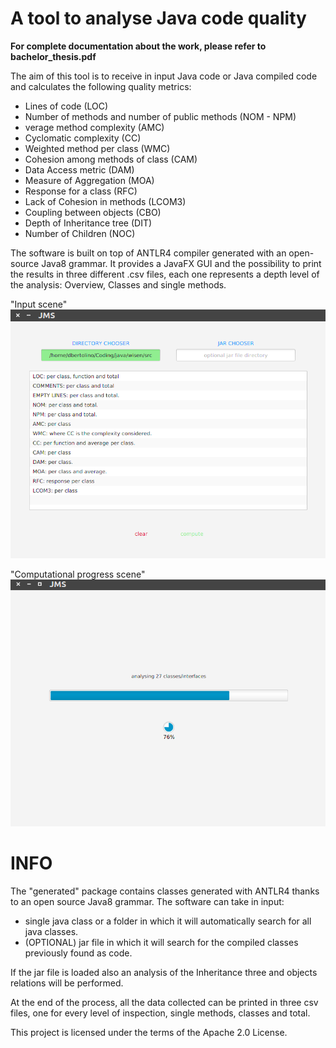 # A tool to analyse Java code quality 

__For complete documentation about the work, please refer to bachelor_thesis.pdf__

The aim of this tool is to receive in input Java code or Java compiled code and calculates the following quality metrics:
* Lines of code (LOC) 
* Number of methods and number of public methods (NOM - NPM) 
* verage method complexity (AMC) 
* Cyclomatic complexity (CC) 
* Weighted method per class (WMC) 
* Cohesion among methods of class (CAM) 
* Data Access metric (DAM) 
* Measure of Aggregation (MOA) 
* Response for a class (RFC) 
* Lack of Cohesion in methods (LCOM3) 
* Coupling between objects (CBO) 
* Depth of Inheritance tree (DIT) 
* Number of Children (NOC)

The software is built on top of ANTLR4 compiler generated with an open-source Java8 grammar. It provides a JavaFX GUI and the possibility to print the results in three different .csv files, each one represents a depth level of the analysis: Overview, Classes and single methods.


"Input scene"
![A test image](screenshots/input_scene.png)


"Computational progress scene"
![A test image](screenshots/progress_scene.png)

 # INFO

The "generated" package contains classes generated with ANTLR4 thanks to an open source Java8 grammar.
The software can take in input:
 - single java class or a folder in which it will automatically search for all java classes.
 - (OPTIONAL) jar file in which it will search for the compiled classes previously found as code.

If the jar file is loaded also an analysis of the Inheritance three and objects relations will be performed.

At the end of the process, all the data collected can be printed in three csv files, one for every level of inspection, single methods, classes and total.

This project is licensed under the terms of the Apache 2.0 License.
